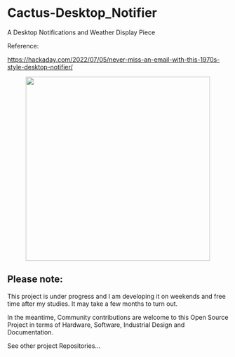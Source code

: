 # Cactus-Desktop_Notifier
A Desktop Notifications and Weather Display Piece

Reference:

https://hackaday.com/2022/07/05/never-miss-an-email-with-this-1970s-style-desktop-notifier/


<p align="center">
  <img src="https://github.com/aitesam961/Images/Work Under Progress.jfif" width="420">
 
</p>


## Please note:
This project is under progress and I am developing it on weekends and free time after my studies.
It may take a few months to turn out.

In the meantime, Community contributions are welcome to this Open Source Project in terms of Hardware, Software, Industrial Design and Documentation.


See other project Repositories...